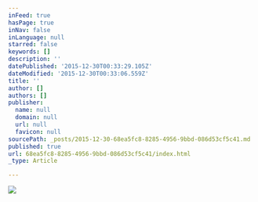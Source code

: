 ```yaml
---
inFeed: true
hasPage: true
inNav: false
inLanguage: null
starred: false
keywords: []
description: ''
datePublished: '2015-12-30T00:33:29.105Z'
dateModified: '2015-12-30T00:33:06.559Z'
title: ''
author: []
authors: []
publisher:
  name: null
  domain: null
  url: null
  favicon: null
sourcePath: _posts/2015-12-30-68ea5fc8-8285-4956-9bbd-086d53cf5c41.md
published: true
url: 68ea5fc8-8285-4956-9bbd-086d53cf5c41/index.html
_type: Article

---
```

![](https://the-grid-user-content.s3-us-west-2.amazonaws.com/cfe357fc-a60d-432c-811f-6629e1604970.jpg)